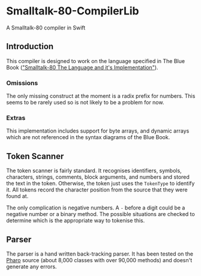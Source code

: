 # Smalltalk-80-CompilerLib

A Smalltalk-80 compiler in Swift

## Introduction

This compiler is designed to work on the language specified in The Blue Book (["Smalltalk-80 The Language and it's Implementation"](https://rmod-files.lille.inria.fr/FreeBooks/BlueBook/Bluebook.pdf)).

### Omissions

The only missing construct at the moment is a radix prefix for numbers.  This seems to be rarely used so is not likely to be a problem for now.

### Extras

This implementation includes support for byte arrays, and dynamic arrays which are not referenced in the syntax diagrams of the Blue Book.

## Token Scanner

The token scanner is fairly standard.  It recognises identifiers, symbols, characters, strings, comments, block arguments, and numbers and stored the text in the token.  Otherwise, the token just uses the `TokenType` to identify it.  All tokens record the character position from the source that they were found at.

The only complication is negative numbers.  A `-` before a digit could be a negative number or a binary method.  The possible situations are checked to determine which is the appropriate way to tokenise this.

## Parser

The parser is a hand written back-tracking parser.  It has been tested on the [Pharo](https://github.com/pharo-project/pharo) source (about 8,000 classes with over 90,000 methods) and doesn't generate any errors.
